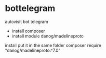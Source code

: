 # bottelegram

autovisit bot telegram

* install composer
* install module danog/madelineproto

install put it in the same folder
composer require "danog/madelineproto:^7.0"
